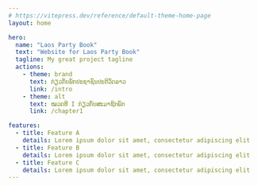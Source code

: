 ```yaml
---
# https://vitepress.dev/reference/default-theme-home-page
layout: home

hero:
  name: "Laos Party Book"
  text: "Website for Laos Party Book"
  tagline: My great project tagline
  actions:
    - theme: brand
      text: ກ່ຽວກັບພັກປະຊາຊົນປະຕິວັດລາວ
      link: /intro
    - theme: alt
      text: ໝວດທີ I ກ່ຽວກັບສະມາຊິກພັກ
      link: /chapter1

features:
  - title: Feature A
    details: Lorem ipsum dolor sit amet, consectetur adipiscing elit
  - title: Feature B
    details: Lorem ipsum dolor sit amet, consectetur adipiscing elit
  - title: Feature C
    details: Lorem ipsum dolor sit amet, consectetur adipiscing elit
---
```


